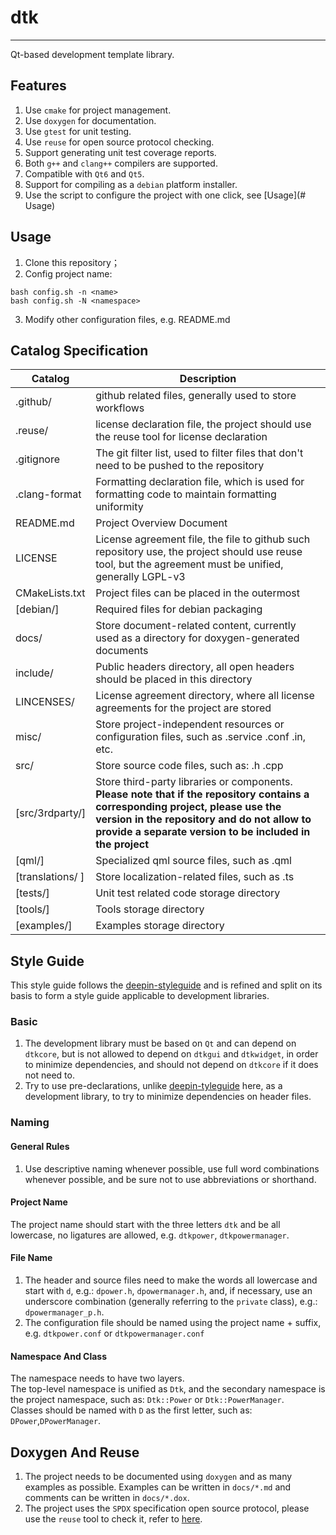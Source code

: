 # dtk
------------
Qt-based development template library.

## Features
1. Use `cmake` for project management.
2. Use `doxygen` for documentation.
3. Use `gtest` for unit testing.
4. Use `reuse` for open source protocol checking.
5. Support generating unit test coverage reports.
6. Both `g++` and `clang++` compilers are supported.
7. Compatible with `Qt6` and `Qt5`.
8. Support for compiling as a `debian` platform installer.
9. Use the script to configure the project with one click, see [Usage](# Usage)

## Usage
1. Clone this repository；
2. Config project name:
```shell
bash config.sh -n <name>
bash config.sh -N <namespace>
```
3. Modify other configuration files, e.g. README.md

## Catalog Specification
 **Catalog**           | **Description**
------------------|---------------------------------------------------------
 .github/         | github related files, generally used to store workflows
 .reuse/          | license declaration file, the project should use the reuse tool for license declaration
 .gitignore       | The git filter list, used to filter files that don't need to be pushed to the repository
 .clang-format    | Formatting declaration file, which is used for formatting code to maintain formatting uniformity
 README.md        | Project Overview Document
 LICENSE          | License agreement file, the file to github such repository use, the project should use reuse tool, but the agreement must be unified, generally LGPL-v3
 CMakeLists.txt   | Project files can be placed in the outermost
 [debian/]        | Required files for debian packaging
 docs/            | Store document-related content, currently used as a directory for doxygen-generated documents
 include/         | Public headers directory, all open headers should be placed in this directory
 LINCENSES/       | License agreement directory, where all license agreements for the project are stored
 misc/            | Store project-independent resources or configuration files, such as .service .conf .in, etc.
 src/             | Store source code files, such as: .h .cpp
 [src/3rdparty/]  | Store third-party libraries or components. **Please note that if the repository contains a corresponding project, please use the version in the repository and do not allow to provide a separate version to be included in the project**
 [qml/]           | Specialized qml source files, such as .qml
 [translations/ ] | Store localization-related files, such as .ts
 [tests/]         | Unit test related code storage directory
 [tools/]         | Tools storage directory
 [examples/]      | Examples storage directory

## Style Guide
This style guide follows the [deepin-styleguide](https://github.com/linuxdeepin/deepin-styleguide/releases) and is refined and split on its basis to form a style guide applicable to development libraries.

### Basic
1. The development library must be based on `Qt` and can depend on `dtkcore`, but is not allowed to depend on `dtkgui` and `dtkwidget`, in order to minimize dependencies, and should not depend on `dtkcore` if it does not need to.
2. Try to use pre-declarations, unlike [deepin-tyleguide](https://github.com/linuxdeepin/deepin-styleguide/releases) here, as a development library, to try to minimize dependencies on header files.

### Naming

#### General Rules
1. Use descriptive naming whenever possible, use full word combinations whenever possible, and be sure not to use abbreviations or shorthand.

#### Project Name
The project name should start with the three letters `dtk` and be all lowercase, no ligatures are allowed, e.g. `dtkpower`, `dtkpowermanager`.

#### File Name
1. The header and source files need to make the words all lowercase and start with `d`, e.g.: `dpower.h`, `dpowermanager.h`, and, if necessary, use an underscore combination (generally referring to the `private` class), e.g.: `dpowermanager_p.h`.
2. The configuration file should be named using the project name + suffix, e.g. `dtkpower.conf` or `dtkpowermanager.conf`
#### Namespace And Class
The namespace needs to have two layers.<br>
The top-level namespace is unified as `Dtk`, and the secondary namespace is the project namespace, such as: `Dtk::Power` or `Dtk::PowerManager`.<br>
Classes should be named with `D` as the first letter, such as: `DPower`,`DPowerManager`.

## Doxygen And Reuse
1. The project needs to be documented using `doxygen` and as many examples as possible. Examples can be written in `docs/*.md` and comments can be written in `docs/*.dox`.
2. The project uses the `SPDX` specification open source protocol, please use the `reuse` tool to check it, refer to [here](https://spdx.org/licenses/).

